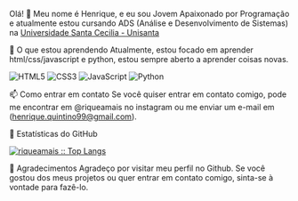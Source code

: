 Olá! 👋
Meu nome é Henrique, e eu sou Jovem Apaixonado por Programação e atualmente estou cursando ADS (Análise e Desenvolvimento de Sistemas) na <a href="https://www.unisanta.br">Universidade Santa Cecilia - Unisanta</a>

🌱 O que estou aprendendo
Atualmente, estou focado em aprender html/css/javascript e python, estou sempre aberto a aprender coisas novas.

<p align="left">
  <img src="https://img.shields.io/badge/-HTML5-E34F26?style=flat-square&logo=html5&logoColor=white" alt="HTML5" />
  <img src="https://img.shields.io/badge/-CSS3-1572B6?style=flat-square&logo=css3&logoColor=white" alt="CSS3" />
  <img src="https://img.shields.io/badge/-JavaScript-F7DF1E?style=flat-square&logo=javascript&logoColor=black" alt="JavaScript" />
  <img src="https://img.shields.io/badge/-Python-3776AB?style=flat-square&logo=python&logoColor=white" alt="Python" />
</p>


📫 Como entrar em contato
Se você quiser entrar em contato comigo, pode me encontrar em @riqueamais no instagram ou me enviar um e-mail em (henrique.quintino99@gmail.com).

👀 Estatísticas do GitHub




<p align="left">
  <a href="#"><img src="https://github-readme-stats.vercel.app/api/top-langs/?username=riqueamais&layout=compact&theme=radical" alt="riqueamais :: Top Langs" /></a>
</p>



🎉 Agradecimentos
Agradeço por visitar meu perfil no Github. Se você gostou dos meus projetos ou quer entrar em contato comigo, sinta-se à vontade para fazê-lo.
